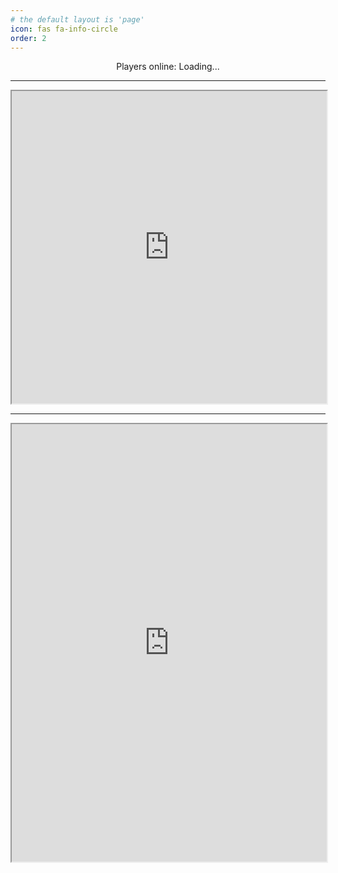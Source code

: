 ```yaml
---
# the default layout is 'page'
icon: fas fa-info-circle
order: 2
---
```


<div style="text-align:center;">
    Players online: <span id="player-count">Loading...</span>
</div>

---

<iframe style="width:100%; height:500px;" src="https://uptime.cocobut.net/status/mod-server"></iframe>

---

<iframe style="width:100%; height:700px;" src="https://map.cocobut.net/"></iframe>

<!--- > Add Markdown syntax content to file `_tabs/about.md`{: .filepath } and it will show up on this page.
{: .prompt-tip } --->

<script>
fetch('https://api.mcsrvstat.us/2/mods.cocobut.net')
    .then(response => response.json())
    .then(data => {
        if (data.online) {
            document.getElementById('player-count').textContent = data.players.online;
        } else {
            document.getElementById('player-count').textContent = 'Server Offline';
        }
    })
    .catch(error => {
        console.error('Error fetching player count:', error);
        document.getElementById('player-count').textContent = 'Error';
    });
</script>